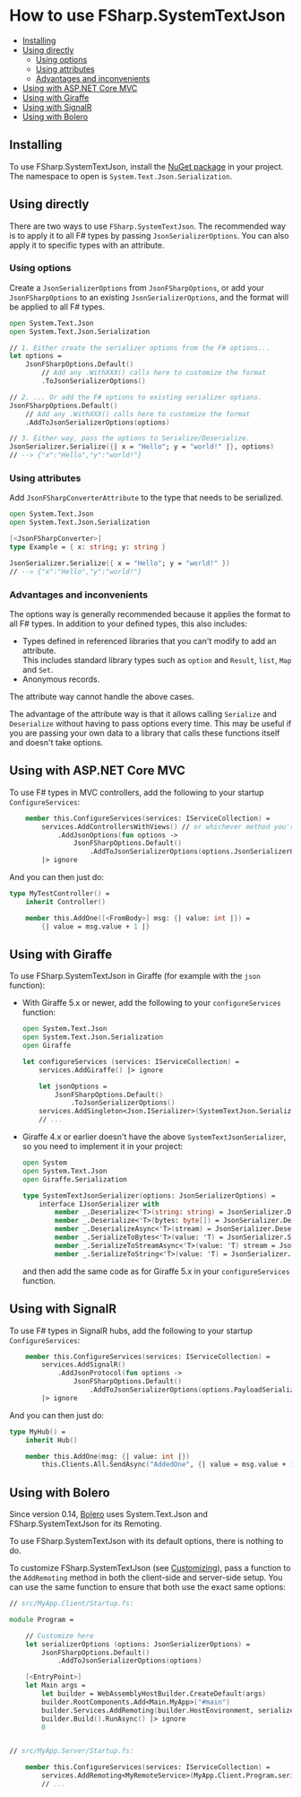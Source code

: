 # How to use FSharp.SystemTextJson

<!-- START doctoc generated TOC please keep comment here to allow auto update -->
<!-- DON'T EDIT THIS SECTION, INSTEAD RE-RUN doctoc TO UPDATE -->


- [Installing](#installing)
- [Using directly](#using-directly)
  - [Using options](#using-options)
  - [Using attributes](#using-attributes)
  - [Advantages and inconvenients](#advantages-and-inconvenients)
- [Using with ASP.NET Core MVC](#using-with-aspnet-core-mvc)
- [Using with Giraffe](#using-with-giraffe)
- [Using with SignalR](#using-with-signalr)
- [Using with Bolero](#using-with-bolero)

<!-- END doctoc generated TOC please keep comment here to allow auto update -->

## Installing

To use FSharp.SystemTextJson, install the [NuGet package](https://nuget.org/packages/FSharp.SystemTextJson) in your project.
The namespace to open is `System.Text.Json.Serialization`.

## Using directly

There are two ways to use `FSharp.SystemTextJson`.
The recommended way is to apply it to all F# types by passing `JsonSerializerOptions`.
You can also apply it to specific types with an attribute.

### Using options

Create a `JsonSerializerOptions` from `JsonFSharpOptions`, or add your `JsonFSharpOptions` to an existing `JsonSerializerOptions`,
and the format will be applied to all F# types.

```fsharp
open System.Text.Json
open System.Text.Json.Serialization

// 1. Either create the serializer options from the F# options...
let options =
    JsonFSharpOptions.Default()
        // Add any .WithXXX() calls here to customize the format
        .ToJsonSerializerOptions()

// 2. ... Or add the F# options to existing serializer options.
JsonFSharpOptions.Default()
    // Add any .WithXXX() calls here to customize the format
    .AddToJsonSerializerOptions(options)

// 3. Either way, pass the options to Serialize/Deserialize.
JsonSerializer.Serialize({| x = "Hello"; y = "world!" |}, options)
// --> {"x":"Hello","y":"world!"}
```

### Using attributes

Add `JsonFSharpConverterAttribute` to the type that needs to be serialized.

```fsharp
open System.Text.Json
open System.Text.Json.Serialization

[<JsonFSharpConverter>]
type Example = { x: string; y: string }

JsonSerializer.Serialize({ x = "Hello"; y = "world!" })
// --> {"x":"Hello","y":"world!"}
```

### Advantages and inconvenients

The options way is generally recommended because it applies the format to all F# types.
In addition to your defined types, this also includes:

* Types defined in referenced libraries that you can't modify to add an attribute.  
    This includes standard library types such as `option` and `Result`, `list`, `Map` and `Set`.
* Anonymous records.

The attribute way cannot handle the above cases.

The advantage of the attribute way is that it allows calling `Serialize` and `Deserialize` without having to pass options every time.
This may be useful if you are passing your own data to a library that calls these functions itself and doesn't take options.

## Using with ASP.NET Core MVC

To use F# types in MVC controllers, add the following to your startup `ConfigureServices`:

```fsharp
    member this.ConfigureServices(services: IServiceCollection) =
        services.AddControllersWithViews() // or whichever method you're using to get an IMvcBuilder
            .AddJsonOptions(fun options ->
                JsonFSharpOptions.Default()
                    .AddToJsonSerializerOptions(options.JsonSerializerOptions))
        |> ignore
```

And you can then just do:

```fsharp
type MyTestController() =
    inherit Controller()

    member this.AddOne([<FromBody>] msg: {| value: int |}) =
        {| value = msg.value + 1 |}
```

## Using with Giraffe

To use FSharp.SystemTextJson in Giraffe (for example with the `json` function):

* With Giraffe 5.x or newer, add the following to your `configureServices` function:

    ```fsharp
    open System.Text.Json
    open System.Text.Json.Serialization
    open Giraffe

    let configureServices (services: IServiceCollection) =
        services.AddGiraffe() |> ignore

        let jsonOptions =
            JsonFSharpOptions.Default()
                .ToJsonSerializerOptions()
        services.AddSingleton<Json.ISerializer>(SystemTextJson.Serializer(jsonOptions)) |> ignore
        // ...
    ```
    
* Giraffe 4.x or earlier doesn't have the above `SystemTextJsonSerializer`, so you need to implement it in your project:

    ```fsharp
    open System
    open System.Text.Json
    open Giraffe.Serialization

    type SystemTextJsonSerializer(options: JsonSerializerOptions) =
        interface IJsonSerializer with
            member _.Deserialize<'T>(string: string) = JsonSerializer.Deserialize<'T>(string, options)
            member _.Deserialize<'T>(bytes: byte[]) = JsonSerializer.Deserialize<'T>(ReadOnlySpan bytes, options)
            member _.DeserializeAsync<'T>(stream) = JsonSerializer.DeserializeAsync<'T>(stream, options).AsTask()
            member _.SerializeToBytes<'T>(value: 'T) = JsonSerializer.SerializeToUtf8Bytes<'T>(value, options)
            member _.SerializeToStreamAsync<'T>(value: 'T) stream = JsonSerializer.SerializeAsync<'T>(stream, value, options)
            member _.SerializeToString<'T>(value: 'T) = JsonSerializer.Serialize<'T>(value, options)
    ```
    
    and then add the same code as for Giraffe 5.x in your `configureServices` function.

## Using with SignalR

To use F# types in SignalR hubs, add the following to your startup `ConfigureServices`:

```fsharp
    member this.ConfigureServices(services: IServiceCollection) =
        services.AddSignalR()
            .AddJsonProtocol(fun options ->
                JsonFSharpOptions.Default()
                    .AddToJsonSerializerOptions(options.PayloadSerializerOptions))
        |> ignore
```

And you can then just do:

```fsharp
type MyHub() =
    inherit Hub()

    member this.AddOne(msg: {| value: int |})
        this.Clients.All.SendAsync("AddedOne", {| value = msg.value + 1 |})
```

## Using with Bolero

Since version 0.14, [Bolero](https://fsbolero.io) uses System.Text.Json and FSharp.SystemTextJson for its Remoting.

To use FSharp.SystemTextJson with its default options, there is nothing to do.

To customize FSharp.SystemTextJson (see [Customizing](Customizing.md)), pass a function to the `AddRemoting` method in both the client-side and server-side setup.
You can use the same function to ensure that both use the exact same options:

```fsharp
// src/MyApp.Client/Startup.fs:

module Program =

    // Customize here
    let serializerOptions (options: JsonSerializerOptions) =
        JsonFSharpOptions.Default()
            .AddToJsonSerializerOptions(options)

    [<EntryPoint>]
    let Main args =
        let builder = WebAssemblyHostBuilder.CreateDefault(args)
        builder.RootComponents.Add<Main.MyApp>("#main")
        builder.Services.AddRemoting(builder.HostEnvironment, serializerOptions) |> ignore
        builder.Build().RunAsync() |> ignore
        0


// src/MyApp.Server/Startup.fs:

    member this.ConfigureServices(services: IServiceCollection) =
        services.AddRemoting<MyRemoteService>(MyApp.Client.Program.serializerOptions) |> ignore
        // ...
```
